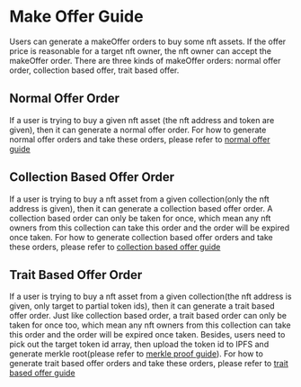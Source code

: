 # Make Offer Guide

Users can generate a makeOffer orders to buy some nft assets. If the offer price is reasonable for a target nft owner, the nft owner can accept the makeOffer order. There are three kinds of makeOffer orders: normal offer order, collection based offer, trait based offer. 

## Normal Offer Order

If a user is trying to buy a given nft asset (the nft address and token are given), then it can generate a normal offer order. For how to generate normal offer orders and take these orders, please refer to [normal offer guide](normal-offer-guide.md)

## Collection Based Offer Order

If a user is trying to buy a nft asset from a given collection(only the nft address is given), then it can generate a collection based offer order. A collection based order can only be taken for once, which mean any nft owners from this collection can take this order and the order will be expired once taken. For how to generate collection based offer orders and take these orders, please refer to [collection based offer guide](collection-based-offer-guide.md)

## Trait Based Offer Order

If a user is trying to buy a nft asset from a given collection(the nft address is given, only target to partial token ids), then it can generate a trait based offer order. Just like collection based order, a trait based order can only be taken for once too, which mean any nft owners from this collection can take this order and the order will be expired once taken. Besides, users need to pick out the target token id array, then upload the token id to IPFS and generate merkle root(please refer to [merkle proof guide](merkle-proof-guide.md)). For how to generate trait based offer orders and take these orders, please refer to [trait based offer guide](trait-based-offer-guide.md)

